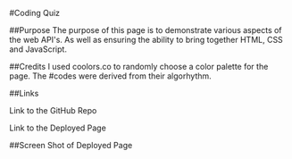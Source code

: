 #Coding Quiz

##Purpose
The purpose of this page is to demonstrate various aspects of the web API's. As well as ensuring the ability to bring together HTML, CSS and JavaScript.

##Credits
I used coolors.co to randomly choose a color palette for the page. The #codes were derived from their algorhythm. 

##Links

Link to the GitHub Repo

Link to the Deployed Page

##Screen Shot of Deployed Page
